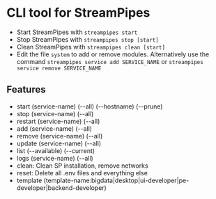 # CLI tool for StreamPipes

* Start StreamPipes with `streampipes start`
* Stop StreamPipes with `streampipes stop [start]`
* Clean StreamPipes with `streampipes clean [start]`
* Edit the file `system` to add or remove modules. Alternatively use the command `streampipes service add SERVICE_NAME` or `streampipes service remove SERVICE_NAME`

## Features

* start (service-name) (--all) (--hostname) (--prune)
* stop (service-name) (--all)
* restart (service-name) (--all)
* add (service-name) (--all)
* remove (service-name) (--all)
* update (service-name) (--all)
* list (--available) (--current)
* logs (service-name) (--all)
* clean: Clean SP installation, remove networks
* reset: Delete all .env files and everything else
* template (template-name:bigdata|desktop|ui-developer|pe-developer|backend-developer)